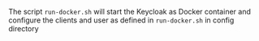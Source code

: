 The script ```run-docker.sh``` will start the Keycloak as Docker container and configure the clients and user as defined in ```run-docker.sh``` in config directory 
